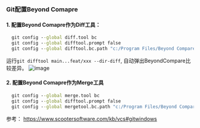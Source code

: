 ### Git配置Beyond Comapre

#### 1. 配置Beyond Comapre作为Diff工具：
``` cmd
  git config --global diff.tool bc
  git config --global difftool.prompt false
  git config --global difftool.bc.path "c:/Program Files/Beyond Compare 4/bcomp.exe"
```
运行`git difftool main...feat/xxx --dir-diff`, 自动弹出BeyondCompare比较差异。
![image](https://github.com/BD-Joy/Continuous-Learning/assets/7828364/5d0fa648-0a5b-4b73-9bf1-6d9edb4cdd5c)


#### 2. 配置Beyond Comapre作为Merge工具
``` cmd
  git config --global merge.tool bc
  git config --global difftool.prompt false
  git config --global mergetool.bc.path "c:/Program Files/Beyond Compare 4/bcomp.exe"
```

参考：
https://www.scootersoftware.com/kb/vcs#gitwindows
